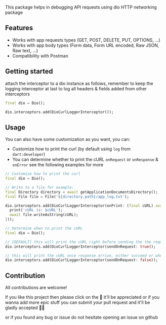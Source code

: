 This package helps in debugging API requests using dio HTTP networking package

## Features

- Works with app requests types (GET, POST, DELETE, PUT, OPTIONS, ...)
- Works with app body types (Form data, Form URL encoded, Raw JSON, Raw text, ...)
- Compatibility with Postman

## Getting started

attach the interceptor to a dio instance as follows,
remember to keep the logging interceptor at last to log all headers & fields added from other interceptors

```dart
final dio = Dio();

dio.interceptors.add(DioCurlLoggerInterceptor());
```

## Usage

You can also have some customization as you want, you can:
- Customize how to print the curl (by default using `log` from `dart:developer`)
- You can determine whether to print the cURL `onRequest` or `onResponse` & `onError`
see the following examples for more

```dart
// Customize how to print the curl
final dio = Dio();

// Write to a file for example:
final Directory directory = await getApplicationDocumentsDirectory();
final File file = File('${directory.path}/app_log.txt');

dio.interceptors.add(DioCurlLoggerInterceptor(onPrint: (final cURL) async {
  print('cURL is: $cURL');
  await file.writeAsString(cURL);
}));
```

```dart
// Determine when to print the cURL
final dio = Dio();

// [DEFAULT] this will print the cURL right before sending the the request to the server
dio.interceptors.add(DioCurlLoggerInterceptor(sendOnRequest: true));

// this will print the cURL once response arrive, either succeed or when exception happens
dio.interceptors.add(DioCurlLoggerInterceptor(sendOnRequest: false));
```

## Contribution

All contributions are welcome!

If you like this project then please click on the 🌟 it'll be appreciated or if you wanna add more epic stuff you can submit your pull request and it'll be gladly accepted 🙆‍♂️

or if you found any bug or issue do not hesitate opening an issue on github

